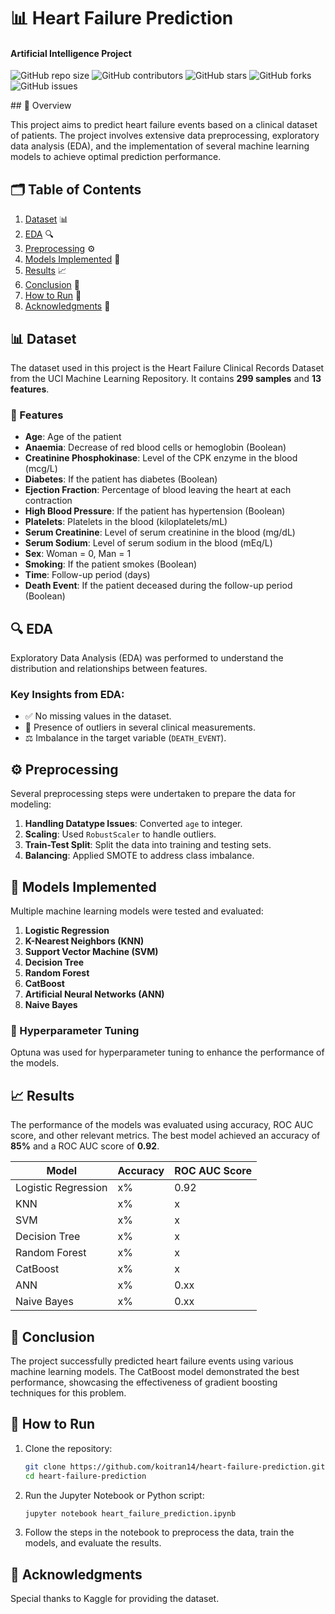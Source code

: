 # 📊 Heart Failure Prediction
#### Artificial Intelligence Project
 
![GitHub repo size](https://img.shields.io/github/repo-size/koitran14/Heart-Failure-Prediction)
![GitHub contributors](https://img.shields.io/github/contributors/koitran14/Heart-Failure-Prediction)
![GitHub stars](https://img.shields.io/github/stars/koitran14/Heart-Failure-Prediction?style=social)
![GitHub forks](https://img.shields.io/github/forks/koitran14/Heart-Failure-Prediction?style=social)
![GitHub issues](https://img.shields.io/github/issues/koitran14/Heart-Failure-Prediction)
  
</div>
## 📖 Overview

This project aims to predict heart failure events based on a clinical dataset of patients. The project involves extensive data preprocessing, exploratory data analysis (EDA), and the implementation of several machine learning models to achieve optimal prediction performance. 

## 🗂️ Table of Contents
1. [Dataset](#dataset) 📊
2. [EDA](#eda) 🔍
3. [Preprocessing](#preprocessing) ⚙️
4. [Models Implemented](#models-implemented) 🧠
5. [Results](#results) 📈
6. [Conclusion](#conclusion) 📝
7. [How to Run](#how-to-run) 🚀
8. [Acknowledgments](#acknowledgments) 🙏

## 📊 Dataset

The dataset used in this project is the Heart Failure Clinical Records Dataset from the UCI Machine Learning Repository. It contains **299 samples** and **13 features**.

### 📝 Features

- **Age**: Age of the patient
- **Anaemia**: Decrease of red blood cells or hemoglobin (Boolean)
- **Creatinine Phosphokinase**: Level of the CPK enzyme in the blood (mcg/L)
- **Diabetes**: If the patient has diabetes (Boolean)
- **Ejection Fraction**: Percentage of blood leaving the heart at each contraction
- **High Blood Pressure**: If the patient has hypertension (Boolean)
- **Platelets**: Platelets in the blood (kiloplatelets/mL)
- **Serum Creatinine**: Level of serum creatinine in the blood (mg/dL)
- **Serum Sodium**: Level of serum sodium in the blood (mEq/L)
- **Sex**: Woman = 0, Man = 1
- **Smoking**: If the patient smokes (Boolean)
- **Time**: Follow-up period (days)
- **Death Event**: If the patient deceased during the follow-up period (Boolean)

## 🔍 EDA

Exploratory Data Analysis (EDA) was performed to understand the distribution and relationships between features.

### Key Insights from EDA:
- ✅ No missing values in the dataset.
- 🚨 Presence of outliers in several clinical measurements.
- ⚖️ Imbalance in the target variable (`DEATH_EVENT`).

## ⚙️ Preprocessing

Several preprocessing steps were undertaken to prepare the data for modeling:

1. **Handling Datatype Issues**: Converted `age` to integer.
2. **Scaling**: Used `RobustScaler` to handle outliers.
3. **Train-Test Split**: Split the data into training and testing sets.
4. **Balancing**: Applied SMOTE to address class imbalance.

## 🧠 Models Implemented

Multiple machine learning models were tested and evaluated:

1. **Logistic Regression**
2. **K-Nearest Neighbors (KNN)**
3. **Support Vector Machine (SVM)**
4. **Decision Tree**
5. **Random Forest**
6. **CatBoost**
7. **Artificial Neural Networks (ANN)**
8. **Naive Bayes**

### 🔧 Hyperparameter Tuning

Optuna was used for hyperparameter tuning to enhance the performance of the models.

## 📈 Results

The performance of the models was evaluated using accuracy, ROC AUC score, and other relevant metrics. The best model achieved an accuracy of **85%** and a ROC AUC score of **0.92**.

| Model               | Accuracy | ROC AUC Score |
|---------------------|----------|---------------|
| Logistic Regression  | x%      | 0.92          |
| KNN                 | x%      | x          |
| SVM                 | x%      | x          |
| Decision Tree       | x%      | x          |
| Random Forest       | x%      | x          |
| CatBoost            | x%      | x          |
| ANN     | x%      | 0.xx         |
| Naive Bayes         | x%      | 0.xx          |

## 📝 Conclusion

The project successfully predicted heart failure events using various machine learning models. The CatBoost model demonstrated the best performance, showcasing the effectiveness of gradient boosting techniques for this problem.

## 🚀 How to Run

1. Clone the repository:
   ```bash
   git clone https://github.com/koitran14/heart-failure-prediction.git
   cd heart-failure-prediction
   ```


2. Run the Jupyter Notebook or Python script:
   ```bash
   jupyter notebook heart_failure_prediction.ipynb
   ```

3. Follow the steps in the notebook to preprocess the data, train the models, and evaluate the results.

## 🙏 Acknowledgments

Special thanks to Kaggle for providing the dataset.
